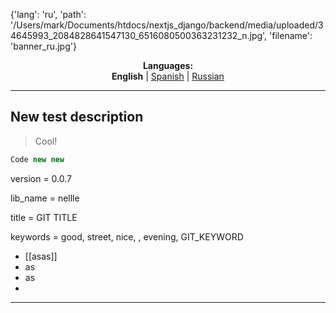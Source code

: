 {'lang': 'ru', 'path': '/Users/mark/Documents/htdocs/nextjs_django/backend/media/uploaded/34645993_2084828641547130_6516080500363231232_n.jpg', 'filename': 'banner_ru.jpg'}
<p align="center"><b>Languages:</b><br /><b>English</b> | <a href="https://github.com/markolofsen/nellle/blob/master/README_es.md">Spanish</a> | <a href="https://github.com/markolofsen/nellle/blob/master/README_ru.md">Russian</a></p>

---

## New test description

> Cool!

```javascript
Code new new
```

version = 0.0.7

lib_name = nellle

title = GIT TITLE

keywords = good, street, nice, , evening, GIT_KEYWORD

* [[asas]]
* as
* as
* 

---

